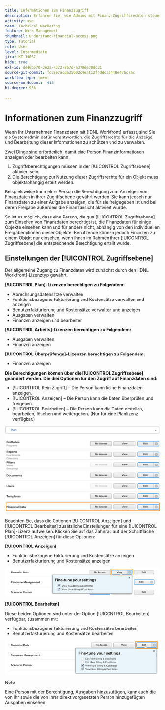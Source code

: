 ```yaml
---
title: Informationen zum Finanzzugriff
description: Erfahren Sie, wie Admins mit Finanz-Zugriffsrechten steuern können, wer die in Workfront verfolgten Finanzinformationen anzeigen und bearbeiten kann.
activity: use
team: Technical Marketing
feature: Work Management
thumbnail: understand-financial-access.png
type: Tutorial
role: User
level: Intermediate
jira: KT-10067
hide: true
exl-id: ded6b570-3e2a-4372-867d-a370de30dc31
source-git-commit: fd3ce7acda35b02c4eaf12f4dddab448e47bc7ac
workflow-type: tm+mt
source-wordcount: '415'
ht-degree: 95%

---
```


# Informationen zum Finanzzugriff

Wenn Ihr Unternehmen Finanzdaten mit [!DNL Workfront] erfasst, sind Sie als Systemadmin dafür verantwortlich, die Zugriffsrechte für die Anzeige und Bearbeitung dieser Informationen zu schützen und zu verwalten.

Zwei Dinge sind erforderlich, damit eine Person Finanzinformationen anzeigen oder bearbeiten kann:

1. Zugriffsberechtigungen müssen in der [!UICONTROL Zugriffsebene] aktiviert sein.
2. Die Berechtigung zur Nutzung dieser Zugriffsrechte für ein Objekt muss objektabhängig erteilt werden.

Beispielsweise kann einer Person die Berechtigung zum Anzeigen von Finanzdaten in ihrer Zugriffsebene gewährt werden. Sie kann jedoch nur Finanzdaten zu einer Aufgabe anzeigen, die für sie freigegeben ist und bei deren Freigabe außerdem die Finanzansicht aktiviert wurde.

So ist es möglich, dass eine Person, die qua [!UICONTROL Zugriffsebene] zum Einsehen von Finanzdaten berechtigt ist, die Finanzdaten für einige Objekte einsehen kann und für andere nicht, abhängig von den individuellen Freigabeoptionen dieser Objekte. Benutzende können jedoch Finanzen zu einem Objekt nur einsehen, wenn ihnen im Rahmen ihrer [!UICONTROL Zugriffsebene] die entsprechende Berechtigung erteilt wurde.

## Einstellungen der [!UICONTROL Zugriffsebene]

Der allgemeine Zugang zu Finanzdaten wird zunächst durch den [!DNL Workfront]-Lizenztyp gewährt.

**[!UICONTROL Plan]-Lizenzen berechtigen zu Folgendem:**

* Abrechnungsdatensätze verwalten
* Funktionsbezogene Fakturierung und Kostensätze verwalten und anzeigen
* Benutzerfakturierung und Kostensätze verwalten und anzeigen
* Ausgaben verwalten
* Finanzen anzeigen und bearbeiten

**[!UICONTROL Arbeits]-Lizenzen berechtigen zu Folgendem:**

* Ausgaben verwalten
* Finanzen anzeigen

**[!UICONTROL Überprüfungs]-Lizenzen berechtigen zu Folgendem:**

* Finanzen anzeigen

**Die Berechtigungen können über die [!UICONTROL Zugriffsebene] geändert werden. Die drei Optionen für den Zugriff auf Finanzdaten sind:**

* [!UICONTROL Kein Zugriff] – Die Person kann keine Finanzdaten anzeigen.
* [!UICONTROL Anzeigen] – Die Person kann die Daten überprüfen und freigeben.
* [!UICONTROL Bearbeiten] – Die Person kann die Daten erstellen, bearbeiten, löschen und weitergeben. (Nur für eine Planlizenz verfügbar.)

![Ein Bild mit allgemeinen Finanzdatenoptionen in einer Zugriffsebene](assets/setting-up-finances-8.png)

Beachten Sie, dass die Optionen [!UICONTROL Anzeigen] und [!UICONTROL Bearbeiten] zusätzliche Einstellungen für eine [!UICONTROL Plan]-Lizenz aufweisen. Klicken Sie auf das Zahnrad auf der Schaltfläche [!UICONTROL Anzeigen] für diese Optionen:

**[!UICONTROL Anzeigen]**

* Funktionsbezogene Fakturierung und Kostensätze anzeigen
* Benutzerfakturierung und Kostensätze anzeigen

![Ein Bild mit den Optionen zum Anzeigen der Finanzdaten in einer Zugriffsebene](assets/setting-up-finances-9.png)

**[!UICONTROL Bearbeiten]**

Diese beiden Optionen sind unter der Option [!UICONTROL Bearbeiten] verfügbar, zusammen mit:

* Funktionsbezogene Fakturierung und Kostensätze bearbeiten
* Benutzerfakturierung und Kostensätze bearbeiten

![Ein Bild mit den Bearbeitungsoptionen für Finanzdaten in einer Zugriffsebene](assets/setting-up-finances-10.png)

>[!NOTE]
>
>Eine Person mit der Berechtigung, Ausgaben hinzuzufügen, kann auch die von ihr sowie die von ihrer direkt vorgesetzten Person hinzugefügten Ausgaben einsehen.

